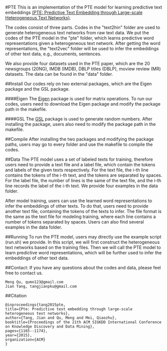 #PTE
This is an implementation of the PTE model for learning predictive text embeddings [(PTE: Predictive Text Embedding through Large-scale Heterogeneous Text Networks)](https://arxiv.org/abs/1508.00200). 

The codes consist of three parts. Codes in the "text2hin" folder are used to generate heterogeneous text networks from raw text data. We put the codes of the PTE model in the "pte" folder, which learns predictive word representations given a heterogeneous text network. After getting the word representations, the "text2vec" folder will be used to infer the embeddings of other text data, e.g., documents, sentences.

We also provide four datasets used in the PTE paper, which are the 20 newsgroups (20NG), IMDB (IMDB), DBLP titles (DBLP), moview review (MR) datasets. The data can be found in the "data" folder.

##Install
Our codes rely on two external packages, which are the Eigen package and the GSL package.

####Eigen
The [Eigen](http://eigen.tuxfamily.org/index.php?title=Main_Page) package is used for matrix operations. To run our codes, users need to download the Eigen package and modify the package path in the makefile.

####GSL
The [GSL](https://www.gnu.org/software/gsl/) package is used to generate random numbers. After installing the package, users also need to modify the package path in the makefile. 

##Compile
After installing the two packages and modifying the package paths, users may go to every folder and use the makefile to compile the codes.

##Data
The PTE model uses a set of labeled texts for training, therefore users need to provide a text file and a label file, which contain the tokens and labels of the given texts respectively. For the text file, the i-th line contains the tokens of the i-th text, and the tokens are separated by spaces. For the label file, the number of lines is the same of the text file, and the i-th line records the label of the i-th text. We provide four examples in the data folder.

After model training, users can use the learned word representations to infer the embeddings of other texts. To do that, users need to provide another text file, containing the tokens of the texts to infer. The file format is the same as the text file for modeling training, where each line contains a number of tokens separated by spaces. Users can also find several examples in the data folder.

##Running
To run the PTE model, users may directly use the example script (run.sh) we provide. In this script, we will first construct the heterogeneous text networks based on the training files. Then we will call the PTE model to learn predictive word representations, which will be further used to infer the embeddings of other text data.

##Contact: 
If you have any questions about the codes and data, please feel free to contact us.
```
Meng Qu, qumn123@gmail.com
Jian Tang, tangjianpku@gmail.com
```

##Citation
```
@inproceedings{tang2015pte,
title={Pte: Predictive text embedding through large-scale heterogeneous text networks},
author={Tang, Jian and Qu, Meng and Mei, Qiaozhu},
booktitle={Proceedings of the 21th ACM SIGKDD International Conference on Knowledge Discovery and Data Mining},
pages={1165--1174},
year={2015},
organization={ACM}
}
```

